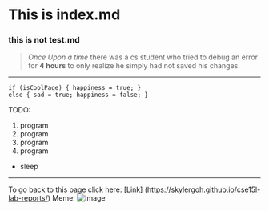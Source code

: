 # This is index.md
### this is not test.md
> *Once Upon a time* there was a cs student who tried to debug an error for **4 hours** 
> to only realize he simply had not saved his changes. 
---
```
if (isCoolPage) { happiness = true; }
else { sad = true; happiness = false; }
```
TODO: 
1. program
2. program
3. program
4. program
  * sleep
---
To go back to this page click here: [Link] (https://skylergoh.github.io/cse15l-lab-reports/)
Meme: ![Image](https://miro.medium.com/max/1838/0*1SrGgNnZGPmonJum)

